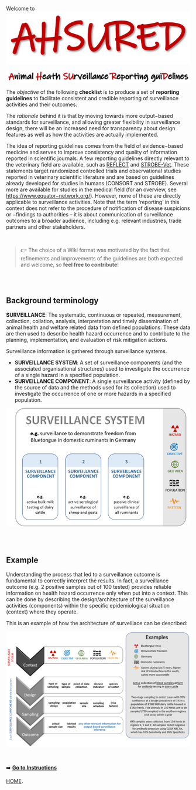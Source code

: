 Welcome to ![Logo](img/AHSURED.png)

![Title](img/AHSURED_text.png)


The *objective* of the following **checklist** is to produce a set of **reporting guidelines** to facilitate consistent and credible reporting of surveillance activities and their outcomes.

The *rationale* behind it is that by moving towards more output−based standards for surveillance, and allowing greater flexibility in surveillance design, there will be an increased need for transparency about design features as well as how the activities are actually implemented.  

The idea of reporting guidelines comes from the field of evidence−based medicine and serves to improve consistency and quality of information reported in scientific journals. A few reporting guidelines directly relevant to the veterinary field are available, such as [REFLECT](http://www.reflect−statement.org/) and [STROBE-Vet](https://strobevet−statement.org/). These statements target randomized controlled trials and observational studies reported in veterinary scientific literature and are based on guidelines already developed for studies in humans (CONSORT and STROBE). Several more are available for studies in the medical field (for an overview, see https://www.equator−network.org/). However, none of these are directly applicable to surveillance activities. 
Note that the term ‘reporting’ in this context does not refer to the procedure of notification of disease suspicions or −findings to authorities – it is about communication of surveillance outcomes to a broader audience, including e.g. relevant industries, trade partners and other stakeholders.  

<br/>

> :point_right: The choice of a Wiki format was motivated by the fact that refinements and improvements of the guidelines are both expected and welcome, so **feel free to contribute**! 

<br/><br/>

## Background terminology
**SURVEILLANCE**: The systematic, continuous or repeated, measurement, collection, collation, analysis, interpretation and timely dissemination of animal health and welfare related data from defined populations. These data are then used to describe health hazard occurrence and to contribute to the planning, implementation, and evaluation of risk mitigation actions.  

Surveillance information is gathered through surveillance systems.  
- **SURVEILLANCE SYSTEM**: A set of surveillance components (and the associated organisational structures) used to investigate the occurrence of a single hazard in a specified population.  
- **SURVEILLANCE COMPONENT**: A single surveillance activity (defined by the source of data and the methods used for its collection) used to investigate the occurrence of one or more hazards in a specified population.  

![SS-SC](img/SS-SC_small.png)  

<br/><br/>
## Example  
Understanding the process that led to a surveillance outcome is fundamental to correctly interpret the results. In fact, a surveillance outcome (e.g. 2 positive samples out of 100 tested) provides reliable information on health hazard occurrence only when put into a context. This can be done by describing the design/architecture of the surveillance activities (components) within the specific epidemiological situation (context) where they operate.   

This is an example of how the architecture of surveillace can be described:

![Surveillance Example](img/Example.png)

&nbsp;

:arrow_right: [**Go to Instructions**](https://github.com/SVA-SE/AHSURED/wiki/Instructions)


[HOME](AHSURED_demo/Home.md). 

